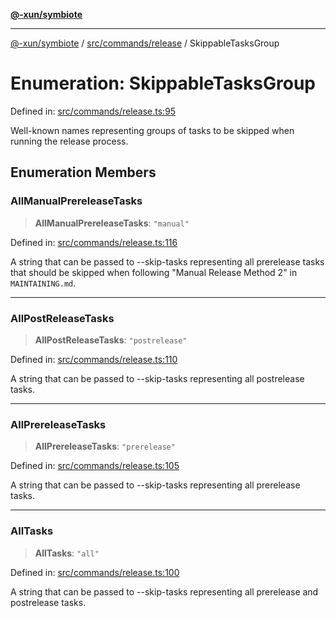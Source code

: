 [**@-xun/symbiote**](../../../../README.md)

***

[@-xun/symbiote](../../../../README.md) / [src/commands/release](../README.md) / SkippableTasksGroup

# Enumeration: SkippableTasksGroup

Defined in: [src/commands/release.ts:95](https://github.com/Xunnamius/symbiote/blob/0a3ecc9e8bdf9588a85b031431b4261e563bc762/src/commands/release.ts#L95)

Well-known names representing groups of tasks to be skipped when running the
release process.

## Enumeration Members

### AllManualPrereleaseTasks

> **AllManualPrereleaseTasks**: `"manual"`

Defined in: [src/commands/release.ts:116](https://github.com/Xunnamius/symbiote/blob/0a3ecc9e8bdf9588a85b031431b4261e563bc762/src/commands/release.ts#L116)

A string that can be passed to --skip-tasks representing all prerelease
tasks that should be skipped when following "Manual Release Method 2" in
`MAINTAINING.md`.

***

### AllPostReleaseTasks

> **AllPostReleaseTasks**: `"postrelease"`

Defined in: [src/commands/release.ts:110](https://github.com/Xunnamius/symbiote/blob/0a3ecc9e8bdf9588a85b031431b4261e563bc762/src/commands/release.ts#L110)

A string that can be passed to --skip-tasks representing all postrelease
tasks.

***

### AllPrereleaseTasks

> **AllPrereleaseTasks**: `"prerelease"`

Defined in: [src/commands/release.ts:105](https://github.com/Xunnamius/symbiote/blob/0a3ecc9e8bdf9588a85b031431b4261e563bc762/src/commands/release.ts#L105)

A string that can be passed to --skip-tasks representing all prerelease
tasks.

***

### AllTasks

> **AllTasks**: `"all"`

Defined in: [src/commands/release.ts:100](https://github.com/Xunnamius/symbiote/blob/0a3ecc9e8bdf9588a85b031431b4261e563bc762/src/commands/release.ts#L100)

A string that can be passed to --skip-tasks representing all prerelease and
postrelease tasks.
